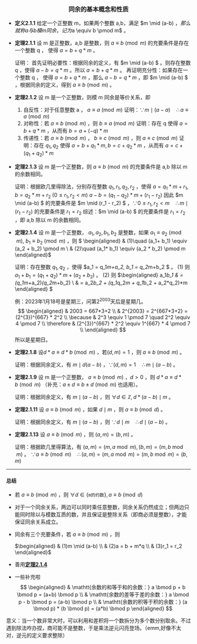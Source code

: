 <center><h3> 同余的基本概念和性质</h3></center>

-   **定义2.1.1** 给定一个正整数 m，如果两个整数 a,b，满足 $m \mid (a-b) $，那么就称 a 与 b 模 m 同余，记为$a \equiv b \pmod m$ 。

-   **定理2.1.1** 设 m 是正整数，a,b  是整数，则 $a \equiv b \pmod m$ 的充要条件是存在一个整数 q ， 使得 $a = b + q*m$ 。

	证明：
	首先证明必要性：根据同余的定义，有 $m \mid (a-b) $ 。则存在整数 q ，使得 $a-b = q*m$ 。所以 $a = b + q*m$ 。
	再证明充分性：如果存在一个整数 q ， 使得 $a = b + q*m$ ，那么 $a-b = q*m$ ，即  $m \mid (a-b) $ ，根据同余的定义，得到 $a \equiv b \pmod m$ 。
	
-   **定理2.1.2** 设 m 是一个正整数，则模 m 同余是等价关系，即
	
	1. 自反性：对于任意整数 a ， $a \equiv a \pmod m$
		证明：$\because m \mid (a-a) \quad  \therefore a \equiv a \pmod m$
	2. 对称性：若 $a \equiv b \pmod m$ ，则 $b \equiv a \pmod m$
		证明：存在 q 使得 $a = b + q*m$ ，从而有  $b = a + (-q)*m$
	3. 传递性：若 $a \equiv b \pmod m$ ， $b \equiv c \pmod m$ ，则 $a \equiv c \pmod m$
		证明：存在 $q_1, q_2$ 使得 $a = b + q_1*m , b = c + q_2*m$ ，从而有  $a = c + (q_1 + q_2)*m$

-   **定理2.1.3** 设 m 是一个正整数，则 $a \equiv b \pmod m$ 的充要条件是 a,b 除以 m 的余数相同。
	
	证明：根据欧几里得除法，分别存在整数 $q_1,r_1,q_2,r_2$ ，使得
	$a = q_1*m+r_1, b = q_2*m+r_2 \ (0 \leq r_1,r_2 < m)$
	$a - b = (q_1-q_2)*m + (r_1 - r_2)$
	因此  $m \mid (a-b) $ 的充要条件是 $m \mid (r_1 - r_2) $ ，$\because 0 \leq r_1,r_2 < m  \quad \therefore m \mid (r_1 - r_2)$ 的充要条件是 $r_1 = r_2$
	综述：$m \mid (a-b) $ 的充要条件是 $r_1 = r_2$ ，即 a,b 除以 m 的余数相同。

-   **定理2.1.4** <a id="yhoo"></a>设 m 是一个正整数， $a_1, a_2, b_1, b_2$ 是整数，如果 $a_1 \equiv a_2 \pmod m ,\ b_1 \equiv b_2 \pmod m$ ，则 
	$  \begin{aligned} & (1)\quad (a_1+ b_1)   \equiv (a_2 + b_2) \pmod m  \\ & (2)\quad (a_1* b_1)  \equiv (a_2 * b_2) \pmod m  \end{aligned}$
	
	证明：存在整数 $q_1,q_2$ ，使得 $a_1 = q_1*m+a_2, b_1 = q_2*m+b_2 $ 。
	(1) 则
    $a_1+ b_1 = (q_1+q_2)*m+(a_2+b_2)$ 。
	(2) 则 
	$\begin{aligned} a_1*b_1  & = (q_1*m+a_2)*(q_2*m+b_2) \\  & =  a_2*b_2 + (q_1*q_2*m + q_1*b_2 + a_2*q_2)*m \end{aligned} $
	
	例：2023年1月18号是星期三，问第$2^{2003}$天后是星期几。
	$$
	\begin{aligned} 
	& 2003 = 667*3+2 \\ 
	& 2^{2003} = 2^{667*3+2} = (2^{3})^{667} * 2^2 \\ 
	\because & 2^3 \equiv 1 \pmod 7 \quad 2^2 \equiv 4 \pmod 7 \\ 
	\therefore & (2^{3})^{667} * 2^2 \equiv 1^{667} * 4 \pmod 7 \\ 
	\end{aligned}
	$$
	所以是星期日。
	
-   **定理2.1.8** 设$d*a \equiv d*b \pmod m$ ，若$(d,m) = 1$ ，则 $a \equiv b \pmod m$ 。
	
	证明：根据同余定义，有 $m \mid d(a-b)$ ，$\because (d,m) = 1 \quad \therefore m \mid (a-b)$ 。
	
-   **定理2.1.9**  设 m 是一个正整数， $a \equiv b \pmod m$ ，$d > 0$ ，则 $d*a \equiv d*b \pmod m$ （补充：$a \pm d \equiv b \pm d \pmod m$ 也适用）。
	
	证明：根据同余定义，有 $m \mid (a-b)$ ，则 $\forall d \in \mathbb{Z} , d*(a-b) \mid m$ 。

-   **定理2.1.11**  设 $a \equiv b \pmod m$ ，如果 $d \mid m$ ，则 $a \equiv b \pmod d$ 。
	
	证明：根据同余定义，有 $m \mid (a-b)$ ，则 $\because d \mid m \quad \therefore d \mid (a-b)$ 。
	
-   **定理2.1.13**  设 $a \equiv b \pmod m$ ，则 $(a,m) = (b,m)$ 。
	
	证明：根据欧几里得算法，有 $(a,m) = (m, a \bmod m), (b,m) = (m, b \bmod m)$ 。 $\because a \equiv b \pmod m \quad \therefore (a,m) = (m, a \bmod m) = (m, b \bmod m) = (b,m)$
    
---

#### 总结

- 若 $a \equiv b \pmod m$ ，则 $\forall d \in \{\mathtt{m 的约数} \}, a \equiv b \pmod d$

-   对于一个同余关系，两边可以同时乘任意整数，同余关系仍然成立；但两边只能同时除以与模数互质的数，并且保证是整除关系（即商必须是整数），才能保证同余关系成立。

-   同余有三个充要条件，若 $a \equiv b \pmod m$ ，则

	$\begin{aligned} & (1)m \mid (a-b) \\  & (2)a = b + m*q \\ & (3)r_1 = r_2  \end{aligned}$
	
-   善用<a href="#yhoo">**定理2.1.4**</a>

-   一些补充啦
$$
\begin{aligned}
& \mathtt{余数的和等于和的余数：} a \bmod p + b \bmod p = (a+b) \bmod p \\ & \mathtt{余数的差等于差的余数：} a \bmod p - b \bmod p = (a-b) \bmod p \\ & \mathtt{余数的积等于积的余数：} (a \bmod p) * (b \bmod p) = (a*b) \bmod p 
\end{aligned}
$$

意义：当一个数非常大时，可以利用和差积将一个数拆分为多个数分别取余。不过遇到除法咋办捏，商可能不是整数，于是乘法逆元闪亮登场。（emm,好像不太对，逆元的定义要求整除）